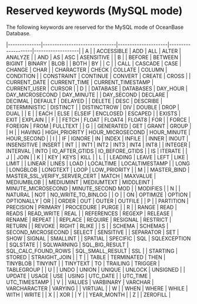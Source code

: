 # Reserved keywords (MySQL mode)

The following keywords are reserved for the MySQL mode of OceanBase Database.

|--------------|-------------------------------|---------------------|--------------------|-------------------|
| A |
| ACCESSIBLE | ADD | ALL | ALTER | ANALYZE |
| AND | AS | ASC | ASENSITIVE |
| B |
| BEFORE | BETWEEN | BIGINT | BINARY | BLOB |
| BOTH | BY |
| C |
| CALL | CASCADE | CASE | CHANGE | CHAR |
| CHARACTER | CHECK | COLLATE | COLUMN | CONDITION |
| CONSTRAINT | CONTINUE | CONVERT | CREATE | CROSS |
| CURRENT_DATE | CURRENT_TIME | CURRENT_TIMESTAMP | CURRENT_USER | CURSOR |
| D |
| DATABASE | DATABASES | DAY_HOUR | DAY_MICROSECOND | DAY_MINUTE |
| DAY_SECOND | DECLARE | DECIMAL | DEFAULT | DELAYED |
| DELETE | DESC | DESCRIBE | DETERMINISTIC | DISTINCT |
| DISTINCTROW | DIV | DOUBLE | DROP | DUAL |
| E |
| EACH | ELSE | ELSEIF | ENCLOSED | ESCAPED |
| EXISTS | EXIT | EXPLAIN |
| F |
| FETCH | FLOAT | FLOAT4 | FLOAT8 | FOR |
| FORCE | FOREIGN | FROM | FULLTEXT |
| G |
| GENERATED | GET | GRANT | GROUP |
| H |
| HAVING | HIGH_PRIORITY | HOUR_MICROSECOND | HOUR_MINUTE | HOUR_SECOND |
| I |
| IF | IGNORE | IN | INDEX | INFILE |
| INNER | INOUT | INSENSITIVE | INSERT | INT |
| INT1 | INT2 | INT3 | INT4 | INT8 |
| INTEGER | INTERVAL | INTO | IO_AFTER_GTIDS | IO_BEFORE_GTIDS |
| IS | ITERATE |
| J |
| JOIN |
| K |
| KEY | KEYS | KILL |
| L |
| LEADING | LEAVE | LEFT | LIKE | LIMIT |
| LINEAR | LINES | LOAD | LOCALTIME | LOCALTIMESTAMP |
| LONG | LONGBLOB | LONGTEXT | LOOP | LOW_PRIORITY |
| M |
| MASTER_BIND | MASTER_SSL_VERIFY_SERVER_CERT | MATCH | MAXVALUE | MEDIUMBLOB |
| MEDIUMINT | MEDIUMTEXT | MIDDLEINT | MINUTE_MICROSECOND | MINUTE_SECOND MOD |
| MODIFIES |
| N |
| NATURAL | NOT | NO_WRITE_TO_BINLOG |
| O |
| ON | OPTIMIZE | OPTION | OPTIONALLY | OR |
| ORDER | OUT | OUTER | OUTFILE |
| P |
| PARTITION | PRECISION | PRIMARY | PROCEDURE | PURGE |
| R |
| RANGE | READ | READS | READ_WRITE | REAL |
| REFERENCES | REGEXP | RELEASE | RENAME | REPEAT |
| REPLACE | REQUIRE | RESIGNAL | RESTRICT | RETURN |
| REVOKE | RIGHT | RLIKE |
| S |
| SCHEMA | SCHEMAS | SECOND_MICROSECOND | SELECT | SENSITIVE |
| SEPARATOR | SET | SHOW | SIGNAL | SMALLINT |
| SPATIAL | SPECIFIC | SQL | SQLEXCEPTION | SQLSTATE |
| SQLWARNING | SQL_BIG_RESULT | SQL_CALC_FOUND_ROWS | SQL_SMALL_RESULT | SSL |
| STARTING | STORED | STRAIGHT_JOIN |
| T |
| TABLE | TERMINATED | THEN | TINYBLOB | TINYINT |
| TINYTEXT | TO | TRAILING | TRIGGER | TABLEGROUP |
| U |
| UNDO | UNION | UNIQUE | UNLOCK | UNSIGNED |
| UPDATE | USAGE | USE | USING | UTC_DATE |
| UTC_TIME | UTC_TIMESTAMP |
| V |
| VALUES | VARBINARY | VARCHAR | VARCHARACTER | VARYING |
| VIRTUAL |
| W |
| WHEN | WHERE | WHILE | WITH | WRITE |
| X |
| XOR |
| Y |
| YEAR_MONTH |
| Z |
| ZEROFILL |
